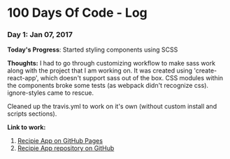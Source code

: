 # 100 Days Of Code - Log

### Day 1: Jan 07, 2017

**Today's Progress**: Started styling components using SCSS

**Thoughts:** I had to go through customizing workflow to make sass work along with the project that I am working on. It was created using 'create-react-app', which doesn't support sass out of the box. CSS modules within the components broke some tests (as webpack didn't recognize css). ignore-styles came to rescue.

Cleaned up the travis.yml to work on it's own (without custom install and scripts sections).

**Link to work:**
1. [Recipie App on GitHub Pages](https://vijayabharathib.github.io/fcc-project-react-recipies)
2. [Recipie App repository on GitHub](https://github.com/vijayabharathib/fcc-project-react-recipies)

